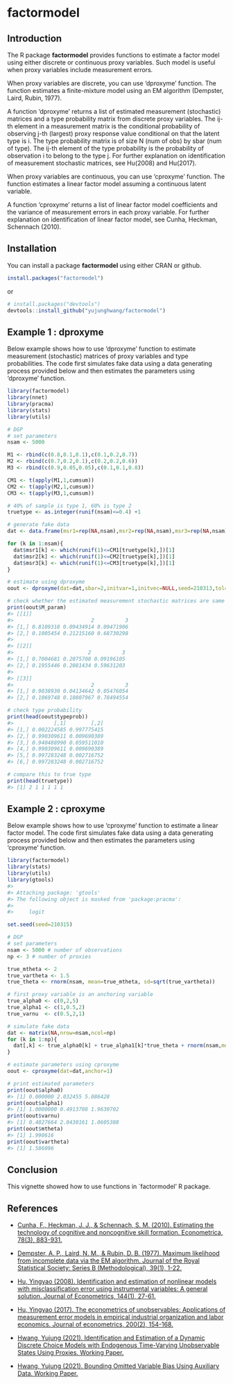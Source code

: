 factormodel
================

<!-- README.md is generated from README.Rmd. Please edit that file -->

## Introduction

The R package **factormodel** provides functions to estimate a factor
model using either discrete or continuous proxy variables. Such model is
useful when proxy variables include measurement errors.

When proxy variables are discrete, you can use ‘dproxyme’ function. The
function estimates a finite-mixture model using an EM algorithm
(Dempster, Laird, Rubin, 1977).

A function ‘dproxyme’ returns a list of estimated measurement
(stochastic) matrices and a type probability matrix from discrete proxy
variables. The ij-th element in a measurement matrix is the conditional
probability of observing j-th (largest) proxy response value conditional
on that the latent type is i. The type probability matrix is of size N
(num of obs) by sbar (num of type). The ij-th element of the type
probability is the probability of observation i to belong to the type j.
For further explanation on identification of measurement stochastic
matrices, see Hu(2008) and Hu(2017).

When proxy variables are continuous, you can use ‘cproxyme’ function.
The function estimates a linear factor model assuming a continuous
latent variable.

A function ‘cproxyme’ returns a list of linear factor model coefficients
and the variance of measurement errors in each proxy variable. For
further explanation on identification of linear factor model, see Cunha,
Heckman, Schennach (2010).

## Installation

You can install a package **factormodel** using either CRAN or github.

``` r
install.packages("factormodel")
```

or

``` r
# install.packages("devtools")
devtools::install_github("yujunghwang/factormodel")
```

## Example 1 : dproxyme

Below example shows how to use ‘dproxyme’ function to estimate
measurement (stochastic) matrices of proxy variables and type
probabilities. The code first simulates fake data using a data
generating process provided below and then estimates the parameters
using ‘dproxyme’ function.

``` r
library(factormodel)
library(nnet)
library(pracma)
library(stats)
library(utils)

# DGP
# set parameters
nsam <- 5000

M1 <- rbind(c(0.8,0.1,0.1),c(0.1,0.2,0.7))
M2 <- rbind(c(0.7,0.2,0.1),c(0.2,0.2,0.6))
M3 <- rbind(c(0.9,0.05,0.05),c(0.1,0.1,0.8))

CM1 <- t(apply(M1,1,cumsum))
CM2 <- t(apply(M2,1,cumsum))
CM3 <- t(apply(M3,1,cumsum))

# 40% of sample is type 1, 60% is type 2
truetype <- as.integer(runif(nsam)<=0.4) +1

# generate fake data
dat <- data.frame(msr1=rep(NA,nsam),msr2=rep(NA,nsam),msr3=rep(NA,nsam))

for (k in 1:nsam){
  dat$msr1[k] <- which(runif(1)<=CM1[truetype[k],])[1]
  dat$msr2[k] <- which(runif(1)<=CM2[truetype[k],])[1]
  dat$msr3[k] <- which(runif(1)<=CM3[truetype[k],])[1]
}

# estimate using dproxyme
oout <- dproxyme(dat=dat,sbar=2,initvar=1,initvec=NULL,seed=210313,tol=0.005,maxiter=200,miniter=10,minobs=100,maxiter2=1000,trace=FALSE)

# check whether the estimated measurement stochastic matrices are same with the true # measurement stochastic matrices
print(oout$M_param)
#> [[1]]
#>                         2          3
#> [1,] 0.8109318 0.09434914 0.09471906
#> [2,] 0.1005454 0.21215160 0.68730298
#> 
#> [[2]]
#>                        2          3
#> [1,] 0.7004681 0.2075708 0.09196105
#> [2,] 0.1955446 0.2081434 0.59631203
#> 
#> [[3]]
#>                         2          3
#> [1,] 0.9038930 0.04134642 0.05476054
#> [2,] 0.1069748 0.10807967 0.78494554

# check type probability
print(head(oout$typeprob))
#>             [,1]        [,2]
#> [1,] 0.002224585 0.997775415
#> [2,] 0.990309611 0.009690389
#> [3,] 0.940488990 0.059511010
#> [4,] 0.990309611 0.009690389
#> [5,] 0.997283248 0.002716752
#> [6,] 0.997283248 0.002716752

# compare this to true type
print(head(truetype))
#> [1] 2 1 1 1 1 1
```

## Example 2 : cproxyme

Below example shows how to use ‘cproxyme’ function to estimate a linear
factor model. The code first simulates fake data using a data generating
process provided below and then estimates the parameters using
‘cproxyme’ function.

``` r
library(factormodel)
library(stats)
library(utils)
library(gtools)
#> 
#> Attaching package: 'gtools'
#> The following object is masked from 'package:pracma':
#> 
#>     logit

set.seed(seed=210315)

# DGP
# set parameters
nsam <- 5000 # number of observations
np <- 3 # number of proxies

true_mtheta <- 2
true_vartheta <- 1.5
true_theta <- rnorm(nsam, mean=true_mtheta, sd=sqrt(true_vartheta))

# first proxy variable is an anchoring variable
true_alpha0 <- c(0,2,5)
true_alpha1 <- c(1,0.5,2)
true_varnu  <- c(0.5,2,1)

# simulate fake data
dat <- matrix(NA,nrow=nsam,ncol=np)
for (k in 1:np){
  dat[,k] <- true_alpha0[k] + true_alpha1[k]*true_theta + rnorm(nsam,mean=0,sd=sqrt(true_varnu[k]))
}

# estimate parameters using cproxyme
oout <- cproxyme(dat=dat,anchor=1)

# print estimated parameters
print(oout$alpha0)
#> [1] 0.000000 2.032455 5.086428
print(oout$alpha1)
#> [1] 1.0000000 0.4913708 1.9630702
print(oout$varnu)
#> [1] 0.4827664 2.0430161 1.0605388
print(oout$mtheta)
#> [1] 1.990616
print(oout$vartheta)
#> [1] 1.586096
```

## Conclusion

This vignette showed how to use functions in \`factormodel’ R package.

## References

  - [Cunha, F., Heckman, J. J., & Schennach, S. M. (2010). Estimating
    the technology of cognitive and noncognitive skill formation.
    Econometrica, 78(3), 883-931.](https://onlinelibrary.wiley.com/doi/abs/10.3982/ECTA6551?casa_token=MNFL_7OY05UAAAAA:zysMye4e8rFMMDnBzvu9D1LWJ1XFEa9nhQkI0jl6lXWlKsy4xskj6qmrUHFJgNaRxDS1YTlUR8LiOQ)

  - [Dempster, A. P., Laird, N. M., & Rubin, D. B. (1977). Maximum
    likelihood from incomplete data via the EM algorithm. Journal of the
    Royal Statistical Society: Series B
    (Methodological), 39(1), 1-22.](https://rss.onlinelibrary.wiley.com/doi/abs/10.1111/j.2517-6161.1977.tb01600.x)

  - [Hu, Yingyao (2008). Identification and estimation of nonlinear
    models with misclassification error using instrumental variables: A
    general solution. Journal of
    Econometrics, 144(1), 27-61.](https://www.sciencedirect.com/science/article/pii/S0304407607002436?casa_token=b9ManDs-MlQAAAAA:E02Ae5SIzmrGbIbCAFeSk-BI2pR9ZcZMSc7q28S8VJVDzj0gl-sKOS9fWTklX7nydQixJxMr)

  - [Hu, Yingyao (2017). The econometrics of unobservables: Applications
    of measurement error models in empirical industrial organization and
    labor economics. Journal of
    econometrics, 200(2), 154-168.](https://www.sciencedirect.com/science/article/pii/S0304407617300830?casa_token=gGghKpWlo0kAAAAA:4DcT91SeVK56FF1XFsn34pMKnBLv46VBBM3zhBj7Mj4q2q94LSZCMY0LHRtxUHvCma1QVjDV)

  - [Hwang, Yujung (2021). Identification and Estimation of a Dynamic
    Discrete Choice Models with Endogenous Time-Varying Unobservable
    States Using Proxies. Working
    Paper.](https://sites.google.com/view/yujunghwang/research?authuser=0)

  - [Hwang, Yujung (2021). Bounding Omitted Variable Bias Using
    Auxiliary Data. Working
    Paper.](https://sites.google.com/view/yujunghwang/research?authuser=0)
